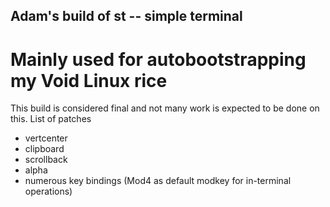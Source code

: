 ## Adam's build of st -- simple terminal
# Mainly used for autobootstrapping my Void Linux rice
This build is considered final and not many work is expected to be done on this.
List of patches
* vertcenter
* clipboard
* scrollback
* alpha
* numerous key bindings (Mod4 as default modkey for in-terminal operations)
